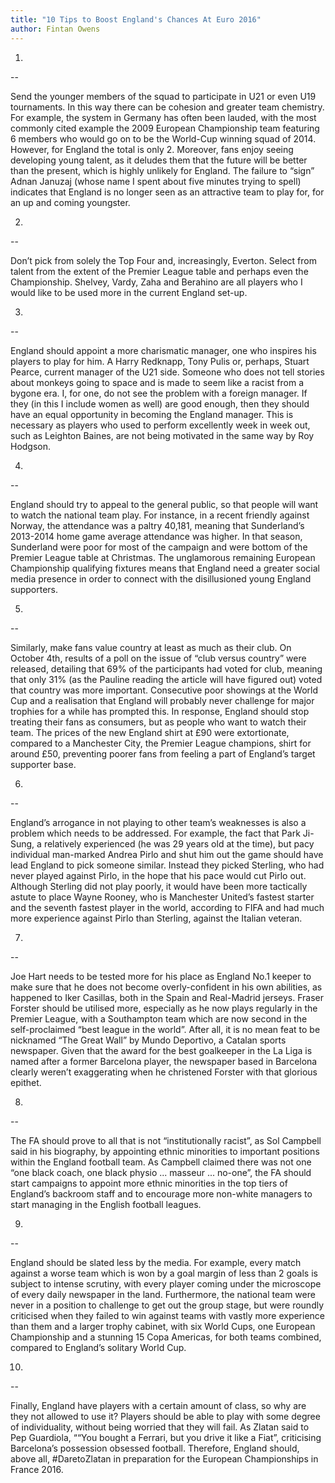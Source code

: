 ```yaml
---
title: "10 Tips to Boost England's Chances At Euro 2016"
author: Fintan Owens
---
```


1.
--

Send the younger members of the squad to participate in U21 or even U19 tournaments. In this way there can be cohesion and greater team chemistry. For example, the system in Germany has often been lauded, with the most commonly cited example the 2009 European Championship team featuring 6 members who would go on to be the World-Cup winning squad of 2014. However, for England the total is only 2. Moreover, fans enjoy seeing developing young talent, as it deludes them that the future will be better than the present, which is highly unlikely for England. The failure to “sign” Adnan Januzaj (whose name I spent about five minutes trying to spell) indicates that England is no longer seen as an attractive team to play for, for an up and coming youngster.

2.
--

Don’t pick from solely the Top Four and, increasingly, Everton. Select from talent from the extent of the Premier League table and perhaps even the Championship. Shelvey, Vardy, Zaha and Berahino are all players who I would like to be used more in the current England set-up.  

3.
--

England should appoint a more charismatic manager, one who inspires his players to play for him. A Harry Redknapp, Tony Pulis or, perhaps, Stuart Pearce, current manager of the U21 side. Someone who does not tell stories about monkeys going to space and is made to seem like a racist from a bygone era. I, for one, do not see the problem with a foreign manager. If they (in this I include women as well) are good enough, then they should have an equal opportunity in becoming the England manager. This is necessary as players who used to perform excellently week in week out, such as Leighton Baines, are not being motivated in the same way by Roy Hodgson.

4.
--

England should try to appeal to the general public, so that people will want to watch the national team play. For instance, in a recent friendly against Norway, the attendance was a paltry 40,181, meaning that Sunderland’s 2013-2014 home game average attendance was higher. In that season, Sunderland were poor for most of the campaign and were bottom of the Premier League table at Christmas. The unglamorous remaining European Championship qualifying fixtures means that England need a greater social media presence in order to connect with the disillusioned young England supporters.

5.
--

Similarly, make fans value country at least as much as their club. On October 4th, results of a poll on the issue of “club versus country” were released, detailing that 69% of the participants had voted for club, meaning that only 31% (as the Pauline reading the article will have figured out) voted that country was more important. Consecutive poor showings at the World Cup and a realisation that England will probably never challenge for major trophies for a while has prompted this. In response, England should stop treating their fans as consumers, but as people who want to watch their team. The prices of the new England shirt at £90 were extortionate, compared to a Manchester City, the Premier League champions, shirt for around £50, preventing poorer fans from feeling a part of England’s target supporter base.

6.
--

England’s arrogance in not playing to other team’s weaknesses is also a problem which needs to be addressed. For example, the fact that Park Ji-Sung, a relatively experienced (he was 29 years old at the time), but pacy individual man-marked Andrea Pirlo and shut him out the game should have lead England to pick someone similar. Instead they picked Sterling, who had never played against Pirlo, in the hope that his pace would cut Pirlo out. Although Sterling did not play poorly, it would have been more tactically astute to place Wayne Rooney, who is Manchester United’s fastest starter and the seventh fastest player in the world, according to FIFA and had much more experience against Pirlo than Sterling, against the Italian veteran.

7.
--

Joe Hart needs to be tested more for his place as England No.1 keeper to make sure that he does not become overly-confident in his own abilities, as happened to Iker Casillas, both in the Spain and Real-Madrid jerseys. Fraser Forster should be utilised more, especially as he now plays regularly in the Premier League, with a Southampton team which are now second in the self-proclaimed “best league in the world”. After all, it is no mean feat to be nicknamed “The Great Wall” by Mundo Deportivo, a Catalan sports newspaper. Given that the award for the best goalkeeper in the La Liga is named after a former Barcelona player, the newspaper based in Barcelona clearly weren’t exaggerating when he christened Forster with that glorious epithet.

8.
--

The FA should prove to all that is not “institutionally racist”, as Sol Campbell said in his biography, by appointing ethnic minorities to important positions within the England football team. As Campbell claimed there was not one “one black coach, one black physio ... masseur ... no-one”, the FA should start campaigns to appoint more ethnic minorities in the top tiers of England’s backroom staff and to encourage more non-white managers to start managing in the English football leagues.

9.
--

England should be slated less by the media. For example, every match against a worse team which is won by a goal margin of less than 2 goals is subject to intense scrutiny, with every player coming under the microscope of every daily newspaper in the land. Furthermore, the national team were never in a position to challenge to get out the group stage, but were roundly criticised when they failed to win against teams with vastly more experience than them and a larger trophy cabinet, with six World Cups, one European Championship and a stunning 15 Copa Americas, for both teams combined, compared to England’s solitary World Cup.

10.
--

Finally, England have players with a  certain amount of class, so why are they not allowed to use it? Players should be able to play with some degree of individuality, without being worried that they will fail. As Zlatan said to Pep Guardiola, ““You bought a Ferrari, but you drive it like a Fiat”, criticising Barcelona’s possession obsessed football. Therefore, England should, above all, #DaretoZlatan in preparation for the European Championships in France 2016. 
